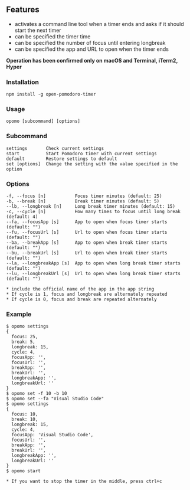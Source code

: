 ## Features

- activates a command line tool when a timer ends and asks if it should start the next timer
- can be specified the timer time
- can be specified the number of focus until entering longbreak
- can be specified the app and URL to open when the timer ends

<strong> Operation has been confirmed only on macOS and Terminal, iTerm2, Hyper</strong>

### Installation

```
npm install -g open-pomodoro-timer
```

### Usage

```
opomo [subcommand] [options]
```

### Subcommand

```
settings       Check current settings
start          Start Pomodoro timer with current settings
default        Restore settings to default
set [options]  Change the setting with the value specified in the option
```

### Options

```
-f, --focus [n]           Focus timer minutes (default: 25)
-b, --break [n]           Break timer minutes (default: 5)
--lb, --longbreak [n]     Long break timer minutes (default: 15)
-c, --cycle [n]           How many times to focus until long break (default: 4)
--fa, --focusApp [s]      App to open when focus timer starts (default: "")
--fu, --focusUrl [s]      Url to open when focus timer starts (default: "")
--ba, --breakApp [s]      App to open when break timer starts (default: "")
--bu, --breakUrl [s]      Url to open when break timer starts (default: "")
--la, --longbreakApp [s]  App to open when long break timer starts (default: "")
--lu, --longbreakUrl [s]  Url to open when long break timer starts (default: "")

* include the official name of the app in the app string
* If cycle is 1, focus and longbreak are alternately repeated
* If cycle is 0, focus and break are repeated alternately
```

### Example

```
$ opomo settings
{
  focus: 25,
  break: 5,
  longbreak: 15,
  cycle: 4,
  focusApp: '',
  focusUrl: '',
  breakApp: '',
  breakUrl: '',
  longbreakApp: '',
  longbreakUrl: ''
}
$ opomo set -f 10 -b 10
$ opomo set --fa "Visual Studio Code"
$ opomo settings
{
  focus: 10,
  break: 10,
  longbreak: 15,
  cycle: 4,
  focusApp: 'Visual Studio Code',
  focusUrl: '',
  breakApp: '',
  breakUrl: '',
  longbreakApp: '',
  longbreakUrl: ''
}
$ opomo start

* If you want to stop the timer in the middle, press ctrl+c
```
